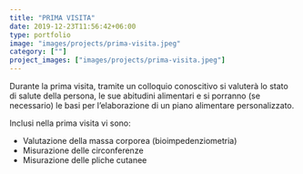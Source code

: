 ```yaml
---
title: "PRIMA VISITA"
date: 2019-12-23T11:56:42+06:00
type: portfolio
image: "images/projects/prima-visita.jpeg"
category: [""]
project_images: ["images/projects/prima-visita.jpeg"]
---
```


Durante la prima visita, tramite un colloquio conoscitivo si valuterà lo stato di salute della persona, le sue abitudini alimentari e si porranno (se necessario) le basi per l’elaborazione di un piano alimentare personalizzato.

Inclusi nella prima visita vi sono:
- Valutazione della massa corporea (bioimpedenziometria)
- Misurazione delle circonferenze
- Misurazione delle pliche cutanee